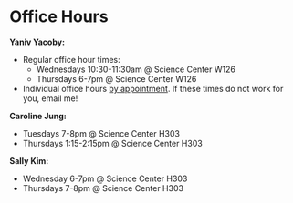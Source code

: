 # Office Hours


**Yaniv Yacoby:**
* Regular office hour times:
  * Wednesdays 10:30-11:30am @ Science Center W126
  * Thursdays 6-7pm @ Science Center W126
* Individual office hours [by appointment](https://calendly.com/yanivyacoby/office-hours). If these times do not work for you, email me!
  
**Caroline Jung:**
* Tuesdays 7-8pm @ Science Center H303
* Thursdays 1:15-2:15pm @ Science Center H303

**Sally Kim:** 
* Wednesday 6-7pm @ Science Center H303
* Thursdays 7-8pm @ Science Center H303



